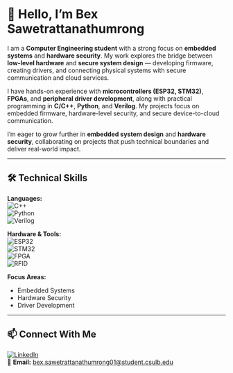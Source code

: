 # 👋 Hello, I’m **Bex Sawetrattanathumrong**  

I am a **Computer Engineering student** with a strong focus on **embedded systems** and **hardware security**. My work explores the bridge between **low-level hardware** and **secure system design** — developing firmware, creating drivers, and connecting physical systems with secure communication and cloud services.  

I have hands-on experience with **microcontrollers (ESP32, STM32)**, **FPGAs**, and **peripheral driver development**, along with practical programming in **C/C++**, **Python**, and **Verilog**. My projects focus on embedded firmware, hardware-level security, and secure device-to-cloud communication.  

I’m eager to grow further in **embedded system design** and **hardware security**, collaborating on projects that push technical boundaries and deliver real-world impact.  

---

## 🛠️ Technical Skills  

**Languages:**  
![C++](https://img.shields.io/badge/-C++-00599C?style=flat&logo=cplusplus&logoColor=white)  
![Python](https://img.shields.io/badge/-Python-3776AB?style=flat&logo=python&logoColor=white)  
![Verilog](https://img.shields.io/badge/-Verilog-FF6600?style=flat&logo=verilog&logoColor=white)

**Hardware & Tools:**  
![ESP32](https://img.shields.io/badge/-ESP32-000000?style=flat&logo=espressif&logoColor=white)  
![STM32](https://img.shields.io/badge/-STM32-03234B?style=flat&logo=stmicroelectronics&logoColor=white)  
![FPGA](https://img.shields.io/badge/-FPGA-FFB500?style=flat&logo=xilinx&logoColor=white)  
![RFID](https://img.shields.io/badge/-RFID-008000?style=flat)  

**Focus Areas:**  
- Embedded Systems  
- Hardware Security  
- Driver Development  

---

## 📫 Connect With Me  

[![LinkedIn](https://img.shields.io/badge/-LinkedIn-0077B5?style=flat&logo=linkedin&logoColor=white)](https://www.linkedin.com/in/pasinpon-sawetrattanathumrong-030590326/)  
📧 **Email:** bex.sawetrattanathumrong01@student.csulb.edu  
